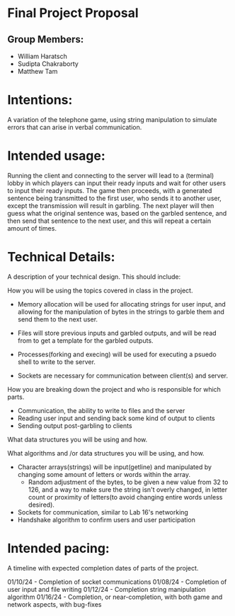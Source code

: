 # Final Project Proposal

## Group Members:

* William Haratsch
* Sudipta Chakraborty
* Matthew Tam
       
# Intentions:

A variation of the telephone game, using string manipulation to simulate errors that can arise in verbal communication.
    
# Intended usage:

Running the client and connecting to the server will lead to a (terminal) lobby in which players can input their ready inputs and wait for other users to input their ready inputs.
The game then proceeds, with a generated sentence being transmitted to the first user, who sends it to another user, except the transmission will result in garbling. The next player will then guess what the original sentence was, based on the garbled sentence, and then send that sentence to the next user, and this will repeat a certain amount of times.
  
# Technical Details:

A description of your technical design. This should include:

How you will be using the topics covered in class in the project.

- Memory allocation will be used for allocating strings for user input, and allowing for the manipulation of bytes in the strings to garble them and send them to the next user.

- Files will store previous inputs and garbled outputs, and will be read from to get a template for the garbled outputs.

- Processes(forking and execing) will be used for executing a psuedo shell to write to the server.

- Sockets are necessary for communication between client(s) and server.
     
How you are breaking down the project and who is responsible for which parts.

- Communication, the ability to write to files and the server
- Reading user input and sending back some kind of output to clients
- Sending output post-garbling to clients
  
What data structures you will be using and how.
     
What algorithms and /or data structures you will be using, and how.

- Character arrays(strings) will be input(getline) and manipulated by changing some amount of letters or words within the array.
    - Random adjustment of the bytes, to be given a new value from 32 to 126, and a way to make sure the string isn't overly changed, in letter count or proximity of letters(to avoid changing entire words unless desired).
- Sockets for communication, similar to Lab 16's networking
- Handshake algorithm to confirm users and user participation
    
# Intended pacing:

A timeline with expected completion dates of parts of the project.

01/10/24 - Completion of socket communications
01/08/24 - Completion of user input and file writing
01/12/24 - Completion string manipulation algorithm
01/16/24 - Completion, or near-completion, with both game and network aspects, with bug-fixes
